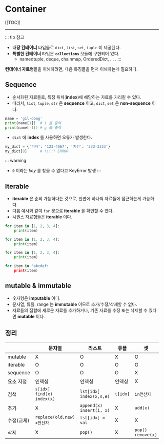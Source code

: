 # Container

[[TOC]]

----

::: tip 참고
- **내장 컨테이너** 타입들로 `dict`, `list`, `set`, `tuple` 이 제공된다. 
- **특별한 컨테이너** 타입은 **`collections`** 모듈에 구현되어 있다. [<Badge type="tip" text="link" vertical="middle"/>](https://docs.python.org/3/library/collections.html)
    - namedtuple, deque, chainmap, OrderedDict, . . . 
:::

**컨테이너 자료형**들을 이해하려면, 다음 특징들을 먼저 이해하는게 필요하다.

## Sequence 

- 순서화된 자료들로, 특정 위치(**index**)에 해당하는 자료를 가리킬 수 있다.
- 따라서, `list`, `tuple`, `str` 은 **sequence** 이고, `dict`, `set` 은 **non-sequence** 이다.

```python
name = 'gil-dong'
print(name[1])  # i 를 출력
print(name[-1]) # g 를 출력
```

- `dict` 에 **index** 를 사용하면 오류가 발생한다.
```python
my_dict = {'피자': '123-4567', '치킨': '333-3333'}
my_dict[0]      # !!!!! ERROR
```

::: warning
- **`0`** 이라는 *key* 를 찾을 수 없다고 KeyError 발생
:::

## Iterable

- **iterable** 은 순회 가능하다는 것으로, 한번에 하나씩 자료들에 접근하는게 가능하다.
- 다음 예시와 같이 `for` 문으로 **iterable** 을 확인할 수 있다.
- 시퀀스 자료형들은 **iterable** 이다.

```python
for item in [1, 2, 3, 4]:
    print(item)

for item in (1, 2, 3, 4):
    print(item)

for item in {1, 2, 3, 4}:
    print(item)

for item in 'abcdef:
    print(item)
```

## mutable & immutable

- 숫자형은 **imputable** 이다.
- 문자열, 튜플, range 는 **immutable** 이므로 추가/수정/삭제할 수 없다.
- 자료들의 집합에 새로운 자료를 추가하거나, 기존 자료를 수정 또는 삭제할 수 있다면 **mutable** 이다.

## 정리

|         | 문자열    | 리스트       | 튜플     | 셋       | 딕셔너리           |
| ------- | --------- | ------------ | -------- | -------- | ------------------ |
| mutable         | X      | O   | X   | O    | O   |
| iterable          | O      | O   | O   | O    | O   |
| sequence          | O      | O   | O   | X    | X   |
| 요소 지정   | 인덱싱 | 인덱싱 | 인덱싱  | X   | 키                        |
| 검색              | `s[idx]`<br />`find(x)`<br />`index(x)` | `lst[idx]`<br />`index(x,s,e)` | `t[idx]` | `in연산자` | ` in연산자`<br />`get(key)` |
| 추가              | X   | `append(x)`<br />`insert(i, x)`  | X   | `add(x)`  |                           |
| 수정(교체)    | `replace(old,new)`<br />`+연산자`  | `lst[idx] = val`  | X      |  X   | `dict[key]=val`    |
| 삭제              | X   | `pop()`    | X   | `pop()`<br />`remove(x)` | `pop(key)` | 

